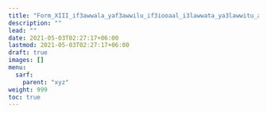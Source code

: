 ```yaml
---
title: "Form_XIII_if3awwala_yaf3awwilu_if3iooaal_i3lawwata_ya3lawwitu_ajwaaf"
description: ""
lead: ""
date: 2021-05-03T02:27:17+06:00
lastmod: 2021-05-03T02:27:17+06:00
draft: true
images: []
menu: 
  sarf:
    parent: "xyz"
weight: 999
toc: true
---
```




